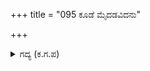 +++
title = "095 ಕೂಡೆ ಮೈದಡವಿದನು"

+++

<details><summary>ಗದ್ಯ (ಕ.ಗ.ಪ) </summary>

95. ಮೈಯನ್ನು ತಡಪಿ, ಮುಂಡಾಡಿ ಮನದಲ್ಲಿ ನೊಂದುಕೊಳ್ಳಬೇಡವೆಂದು ಹೇಳುತ್ತಾ 'ನೀನು ಮಾಡಿದ ಯುದ್ಧವೇ ಅರ್ಚನೆ, ವಂದನೆಗಳು. ಹೆದರಬೇಡ. 'ನಿನ್ನ ಭಕ್ತಿಗೆ ಮೆಚ್ಚಿದೆ. ಸುಬ್ರಹ್ಮಣ್ಯ, ಗಣಪತಿಗಳ ಆಣೆಯಾಗಿಯೂ ನನಗೆ ಬೇಸರವಿಲ್ಲ' ಎಂದು ಶಿವನು ಹೇಳಿದನು.
</details>
